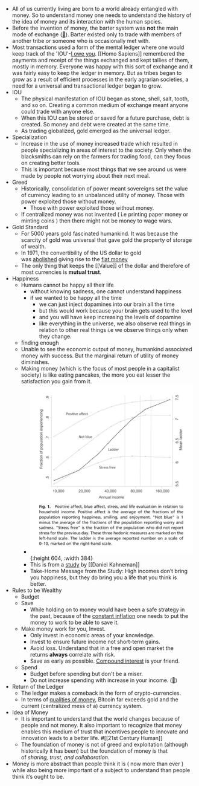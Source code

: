 - All of us currently living are born to a world already entangled with money. So to understand money one needs to understand the history of the idea of money and its interaction with the human spcies.
- Before the invention of money, the barter system was **not** the main mode of exchange ([🔗](https://en.wikipedia.org/wiki/History_of_money#Non-monetary_exchange)). Barter existed only to trade with members of another tribe or someone who is occasionally met with.
- Most transactions used a form of the mental ledger where one would keep track of the 'IOU'-[I owe you](https://en.wikipedia.org/wiki/IOU). [[Homo Sapiens]] remembered the payments and receipt of the things exchanged and kept tallies of them, mostly in memory. Everyone was happy with this sort of exchange and it was fairly easy to keep the ledger in memory. But as tribes began to grow as a result of efficient processes in the early agrarian societies, a need for a universal and transactional ledger began to grow.
- IOU
	- The physical manifestation of IOU began as stone, shell, salt, tooth, and so on. Creating a common medium of exchange meant anyone could trade with anyone else.
	- When this IOU can be stored or saved for a future purchase, debt is created. So money and debt were created at the same time.
	- As trading globalized, gold emerged as the universal ledger.
- Specialization
	- Increase in the use of money increased trade which resulted in people specializing in areas of interest to the society. Only when the blacksmiths can rely on the farmers for trading food, can they focus on creating better tools.
	- This is important because most things that we see around us were made by people not worrying about their next meal.
- Greed
	- Historically, consolidation of power meant sovereigns set the value of currency leading to an unbalanced utility of money. Those with power exploited those without money.
		- Those with power exploited those without money.
	- If centralized money was not invented ( i.e printing paper money or minting coins ) then there might not be money to wage wars.
- Gold Standard
	- For 5000 years gold fascinated humankind. It was because the scarcity of gold was universal that gave gold the property of storage of wealth.
	- In 1971, the convertibility of the US dollar to gold was [abolished](https://en.wikipedia.org/wiki/Nixon_shock) giving rise to the [fiat money](https://www.investopedia.com/terms/f/fiatmoney.asp)
	- The only thing that keeps the [[Value]] of the dollar and therefore of most currencies is **mutual trust**.
- Happiness
	- Humans cannot be happy all their life
		- without knowing sadness, one cannot understand happiness
		- if we wanted to be happy all the time
			- we can just inject dopamines into our brain all the time
			- but this would work because your brain gets used to the level
			- and you will have keep increasing the levels of dopamine
			- like everything in the universe, we also observe real things in relation to other real things i.e we observe things only when they change.
	- finding enough
	- Unable to see the economic output of money, humankind associated money with success. But the marginal return of utility of money diminishes.
	- Making money (which is the focus of most people in a capitalist society) is like eating pancakes, the more you eat lesser the  satisfaction you gain from it.
		- ![image.png](../assets/image_1652156841709_0.png){:height 604, :width 384}
		- This is from a [study](https://spia.princeton.edu/sites/default/files/content/docs/news/Happiness_Money_Summary.pdf) by [[Daniel Kahneman]]
		- Take-Home Message from the Study: High incomes don’t bring you happiness, but they do bring you a life that you think is better.
- Rules to be Wealthy
	- Budget
	- Save
		- While holding on to money would have been a safe strategy in the past, because of the [constant inflation](https://en.wikipedia.org/wiki/List_of_countries_by_inflation_rate) one needs to put the money to work to be able to save it.
	- Make money work for you, Invest.
		- Only invest in economic areas of your knowledge.
		- Invest to ensure future income not short-term gains.
		- Avoid loss. Understand that in a free and open market the returns **always** correlate with risk.
		- Save as early as possible. [Compound interest](https://en.wikipedia.org/wiki/Compound_interest) is your friend.
	- Spend
		- Budget before spending but don't be a miser.
		- Do not increase spending with increase in your income. ([🔗](https://www.investopedia.com/terms/l/lifestyle-inflation.asp))
- Return of the Ledger
	- The ledger makes a comeback in the form of crypto-currencies.
	- In terms of [qualities of money](https://www.stlouisfed.org/education/economic-lowdown-podcast-series/episode-9-functions-of-money), Bitcoin far exceeds gold and the current (centralized mess of a) currency system.
- Idea of Money
	- It is important to understand that the world changes because of people and not money. It also important to recognize that money enables this medium of trust that incentives people to innovate and innovation leads to a better life. #[[21st Century Human]]
	- The foundation of money is not of greed and exploitation (although historically it has been) but the foundation of money is that of _*sharing, trust, and collaboration*_.
- Money is more abstract than people think it is ( now more than ever ) while also being more important of a subject to understand than people think it’s ought to be.